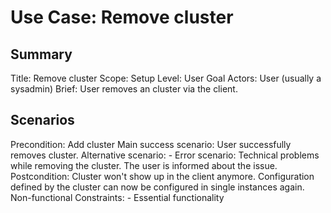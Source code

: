 # Use Case: Remove cluster

## Summary

Title: Remove cluster
Scope: Setup
Level: User Goal
Actors: User (usually a sysadmin)
Brief: User removes an cluster via the client.

## Scenarios

Precondition: Add cluster
Main success scenario: User successfully removes cluster.
Alternative scenario: -
Error scenario: Technical problems while removing the cluster. The user is informed about the issue.
Postcondition: Cluster won't show up in the client anymore. Configuration defined by the cluster can now be configured in single instances again.
Non-functional Constraints:
	- Essential functionality
